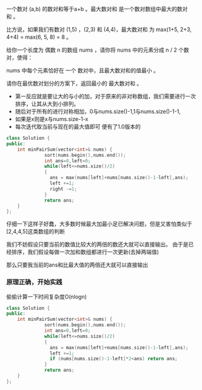 一个数对 (a,b) 的数对和等于a+b 。最大数对和 是一个数对数组中最大的数对和 。

比方说，如果我们有数对 (1,5) ，(2,3) 和 (4,4)，最大数对和 为 max(1+5, 2+3, 4+4) = max(6, 5, 8) = 8 。

给你一个长度为 偶数 n 的数组 nums ，请你将 nums 中的元素分成 n / 2 个数对，使得：

nums 中每个元素恰好在 一个 数对中，且最大数对和的值最小 。

请你在最优数对划分的方案下，返回最小的 最大数对和 。

* 第一反应就是要让大的与小的加，对于原来的非对称数组，我们需要进行一次排序，让其从大到小排列。
* 随后对于所有的进行对称相加，0与nums.size()-1,1与nums.size()-1-1,
* 如果是x则是x与nums.size-1-x
* 每次迭代取当前与现在的最大值即可
便有了1.0版本的
```Cpp
class Solution {
public:
    int minPairSum(vector<int>& nums) {
              sort(nums.begin(),nums.end());
              int ans=0,left=0;
              while(left<=nums.xize()/2)
              {
                ans = max(nums[left]+nums[nums.size()-1-left],ans);
                left +=1;
                right -=1;
              }
              return ans;
    }
};
```
仔细一下这样子好蠢，大多数时候最大加最小足已解决问题，但是又害怕类似于[2,4,4,5]这类数组的判断

我们不妨假设只要当前的数值比较大的两倍的数还大就可以直接输出。
由于是已经排序，我们假设每做一次加和数组都进行一次更新(去掉两端值)

那么只要我当前的ans和比最大值的两倍还大就可以直接输出
### 原理正确，开始实践
偷偷计算一下时间复杂度O(nlogn)
```Cpp
class Solution {
public:
    int minPairSum(vector<int>& nums) {
              sort(nums.begin(),nums.end());
              int ans=0,left=0;
              while(left<=nums.size()/2)
              {
                ans = max(nums[left]+nums[nums.size()-1-left],ans);
                left +=1;
                if (nums[nums.size()-1-left]*2<ans) return ans;
              }
              return ans;
    }
};
```
